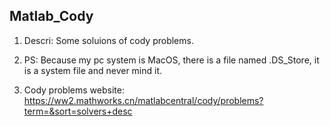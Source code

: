 ## Matlab_Cody
1. Descri: Some soluions of cody problems.

2. PS: Because my pc system is MacOS, there is a file named .DS_Store, it is a system file and never mind it.

3. Cody problems website: https://ww2.mathworks.cn/matlabcentral/cody/problems?term=&sort=solvers+desc

